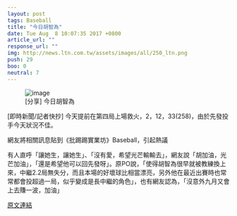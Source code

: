 ```yaml
---
layout: post
tags: Baseball
title: "今日胡智為"
date: Tue Aug  8 10:07:35 2017 +0800
article_url: ""
response_url: ""
img: http://news.ltn.com.tw/assets/images/all/250_ltn.png
push: 29
boo: 0
neutral: 7
---
```


<figure>
<img src="http://news.ltn.com.tw/assets/images/all/250_ltn.png" alt="image">
<figcaption>
[分享] 今日胡智為
</figcaption>
</figure>



[即時新聞/記者快抄] 今天提前在第四局上場救火，2，12，33(258)，由於先發投手今天狀況不佳。

網友將相關訊息貼到《批踢踢實業坊》Baseball，引起熱議

有人直呼「讓她生，讓她生」、「沒有愛，希望光芒輸輸去」，網友說「胡加油，光芒加油」，「還是希望他可以回先發呀」。原PO說，「使得胡智為很早就被教練換上來，中繼2.2局無失分，而且本場的好壞球比相當漂亮，另外他在最近出賽時也常常都會投超過一局，似乎變成是長中繼的角色」，也有網友認為，「沒意外九月又會上去賺一波，加油」

<a href = "https://www.ptt.cc/bbs/Baseball/M.1502158058.A.821.html">原文連結</a>

